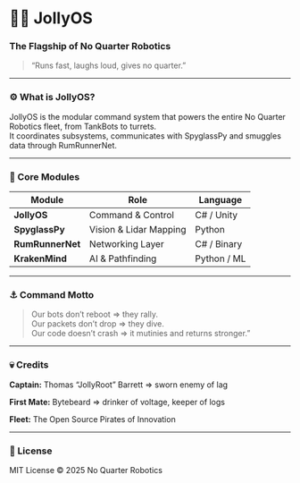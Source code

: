 # 🏴‍☠️ JollyOS
### The Flagship of No Quarter Robotics

> “Runs fast, laughs loud, gives no quarter.”

---

### ⚙️ What is JollyOS?
JollyOS is the modular command system that powers the entire No Quarter Robotics fleet, from TankBots to turrets.  
It coordinates subsystems, communicates with SpyglassPy and smuggles data through RumRunnerNet.

---

### 🧭 Core Modules
| Module | Role | Language |
|---------|------|----------|
| **JollyOS** | Command & Control | C# / Unity |
| **SpyglassPy** | Vision & Lidar Mapping | Python |
| **RumRunnerNet** | Networking Layer | C# / Binary |
| **KrakenMind** | AI & Pathfinding | Python / ML |

---

### ⚓ Command Motto
> Our bots don’t reboot => they rally.  
> Our packets don’t drop => they dive.  
> Our code doesn’t crash => it mutinies and returns stronger.”

---

### 💀 Credits
 **Captain:** Thomas “JollyRoot” Barrett => sworn enemy of lag
 
 **First Mate:** Bytebeard => drinker of voltage, keeper of logs
 
 **Fleet:** The Open Source Pirates of Innovation

---

### 🧰 License
MIT License © 2025 No Quarter Robotics
